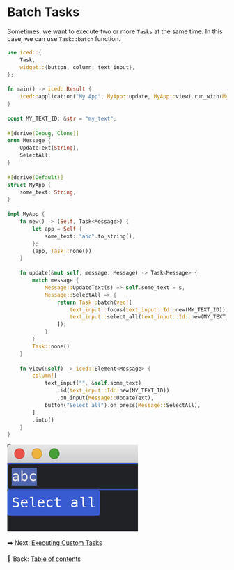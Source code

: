 # Batch Tasks

Sometimes, we want to execute two or more `Tasks` at the same time.
In this case, we can use `Task::batch` function.

```rust
use iced::{
    Task,
    widget::{button, column, text_input},
};

fn main() -> iced::Result {
    iced::application("My App", MyApp::update, MyApp::view).run_with(MyApp::new)
}

const MY_TEXT_ID: &str = "my_text";

#[derive(Debug, Clone)]
enum Message {
    UpdateText(String),
    SelectAll,
}

#[derive(Default)]
struct MyApp {
    some_text: String,
}

impl MyApp {
    fn new() -> (Self, Task<Message>) {
        let app = Self {
            some_text: "abc".to_string(),
        };
        (app, Task::none())
    }

    fn update(&mut self, message: Message) -> Task<Message> {
        match message {
            Message::UpdateText(s) => self.some_text = s,
            Message::SelectAll => {
                return Task::batch(vec![
                    text_input::focus(text_input::Id::new(MY_TEXT_ID)),
                    text_input::select_all(text_input::Id::new(MY_TEXT_ID)),
                ]);
            }
        }
        Task::none()
    }

    fn view(&self) -> iced::Element<Message> {
        column![
            text_input("", &self.some_text)
                .id(text_input::Id::new(MY_TEXT_ID))
                .on_input(Message::UpdateText),
            button("Select all").on_press(Message::SelectAll),
        ]
        .into()
    }
}
```

![Batch commands](./pic/batch_tasks.png)

:arrow_right:  Next: [Executing Custom Tasks](./executing_custom_tasks.md)

:blue_book: Back: [Table of contents](./../README.md)
